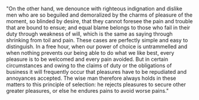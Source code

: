 "On the other hand, we denounce with righteous indignation 
and dislike men who are so beguiled and demoralized by the charms of 
pleasure of the moment, so blinded by desire, that they cannot foresee the 
pain and trouble that are bound to ensue; and equal blame belongs to those 
who fail in their duty through weakness of will, which is the same as 
saying through shrinking from toil and pain. These cases are perfectly 
simple and easy to distinguish. In a free hour, when our power of choice is 
untrammelled and when nothing prevents our being able to do what we like 
best, every pleasure is to be welcomed and every pain avoided. But in 
certain circumstances and owing to the claims of duty or the obligations of 
business it will frequently occur that pleasures have to be repudiated and 
annoyances accepted. The wise man therefore always holds in these matters 
to this principle of selection: he rejects pleasures to secure other 
greater pleasures, or else he endures pains to avoid worse pains."